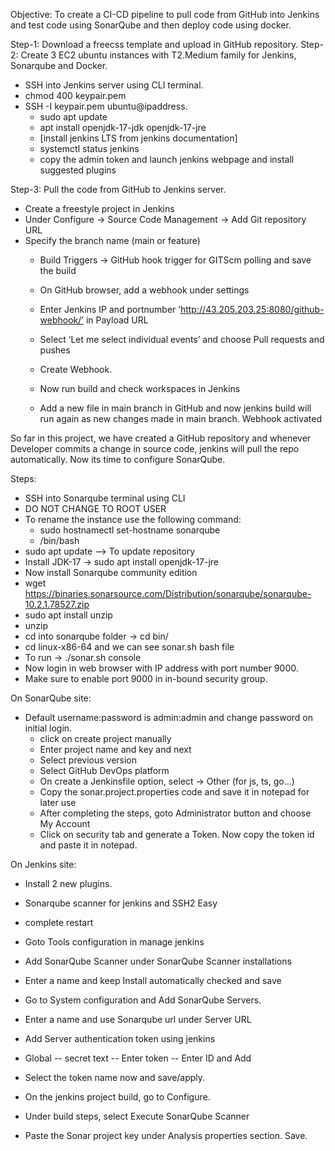 Objective: To create a CI-CD pipeline to pull code from GitHub into Jenkins and test code using SonarQube and then deploy code using docker.




Step-1: Download a freecss template and upload in GitHub repository.
Step-2: Create 3 EC2 ubuntu instances with T2.Medium family for Jenkins, Sonarqube and Docker.
  - SSH into Jenkins server using CLI terminal.
  - chmod 400 keypair.pem 
- SSH -I keypair.pem ubuntu@ipaddress.
  - sudo apt update
  - apt install openjdk-17-jdk openjdk-17-jre
  - [install jenkins LTS from jenkins documentation]
  - systemctl status jenkins
  - copy the admin token and launch jenkins webpage and install suggested plugins
  
Step-3: Pull the code from GitHub to Jenkins server.
  - Create a freestyle project in Jenkins
  - Under Configure -> Source Code Management -> Add Git repository URL
- Specify the branch name (main or feature)
  - Build Triggers -> GitHub hook trigger for GITScm polling and save the build
  - On GitHub browser, add a webhook under settings
  - Enter Jenkins IP and portnumber ‘http://43.205.203.25:8080/github-webhook/’ in Payload URL
  - Select ‘Let me select individual events’ and choose Pull requests and pushes
  - Create Webhook.

  - Now run build and check workspaces in Jenkins
  - Add a new file in main branch in GitHub and now jenkins build will run again as new changes made in main branch. Webhook activated

So far in this project, we have created a GitHub repository and whenever Developer commits a change in source code, jenkins will pull the repo automatically. Now its time to configure SonarQube.

Steps:
  - SSH into Sonarqube terminal using CLI
  - DO NOT CHANGE TO ROOT USER
  - To rename the instance use the following command:
	- sudo hostnamectl set-hostname sonarqube
  	- /bin/bash
  - sudo apt update   --> To update repository
  - Install JDK-17 ->  sudo apt install openjdk-17-jre
  - Now install Sonarqube community edition
  - wget https://binaries.sonarsource.com/Distribution/sonarqube/sonarqube-10.2.1.78527.zip
  - sudo apt install unzip
  - unzip <zipfilename>
  - cd into sonarqube folder -> cd bin/
  - cd linux-x86-64 and we can see sonar.sh bash file
  - To run -> ./sonar.sh console
  - Now login in web browser with IP address with port number 9000.
  - Make sure to enable port 9000 in in-bound security group.

On SonarQube site:  
- Default username:password is admin:admin and change password on initial login.
  - click on create project manually
  - Enter project name and key and next
  - Select previous version
  - Select GitHub DevOps platform
  - On create a Jenkinsfile option, select -> Other (for js, ts, go…)
  - Copy the sonar.project.properties code and save it in notepad for later use
  - After completing the steps, goto Administrator button and choose My Account
  - Click on security tab and generate a Token. Now copy the token id and paste it in notepad.

On Jenkins site:
  - Install 2 new plugins.
  - Sonarqube scanner for jenkins and SSH2 Easy
  - complete restart
  - Goto Tools configuration in manage jenkins
  - Add SonarQube Scanner under SonarQube Scanner installations
- Enter a name and keep Install automatically checked and save
- Go to System configuration and Add SonarQube Servers.
- Enter a name and use Sonarqube url under Server URL
- Add Server authentication token using jenkins
- Global -- secret text -- Enter token -- Enter ID and Add
- Select the token name now and save/apply.

- On the jenkins project build, go to Configure.
- Under build steps, select Execute SonarQube Scanner
- Paste the Sonar project key under Analysis properties section. Save.


